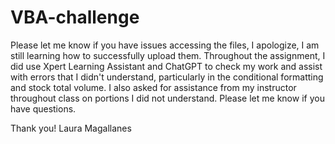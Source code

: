 # VBA-challenge
Please let me know if you have issues accessing the files, I apologize, I am still learning how to successfully upload them. 
Throughout the assignment, I did use Xpert Learning Assistant and ChatGPT to check my work and assist with errors that I didn't understand, particularly in the conditional formatting and stock total volume. I also asked for assistance from my instructor throughout class on portions I did not understand. Please let me know if you have questions.

Thank you! 
Laura Magallanes
